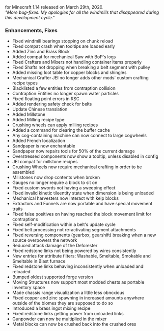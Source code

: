for Minecraft 1.14 released on March 29th, 2020.  
_"More bug-fixes. My apologies for all the windmills that disappeared during this development cycle."_

### Enhancements, Fixes

- Fixed windmill bearings stopping on chunk reload
- Fixed compat crash when tooltips are loaded early
- Added Zinc and Brass Block
- Added compat for mechanical Saw with BoP's logs
- Fixed Crafters and Mixers not handling container items properly
- Fixed Shafts not dropping when breaking a belt segment with pulley
- Added missing loot table for copper blocks and shingles
- Mechanical Crafter JEI no longer adds other mods' custom crafting recipe types
- Blacklisted a few entities from contraption collision
- Contraption Entities no longer spawn water particles
- Fixed floating point errors in RSC
- Added rendering safety check for belts
- Update Chinese translation
- Added Millstone
- Added Milling recipe type
- Crushing wheels can apply milling recipes
- Added a command for clearing the buffer cache
- Any cog-containing machine can now connect to large cogwheels
- Added French localization
- Sandpaper is now enchantable
- Sandpaper now repairs tools for 50% of the current damage
- Overstressed components now show a tooltip, unless disabled in config
- JEI compat for millstone recipes
- Crushing Wheels now require mechanical crafting in order to be assembled
- Millstones now drop contents when broken
- Gauges no longer require a block to sit on
- Fixed custom swords not having a sweeping effect
- Fixed invalid kinetic tileentity state when dimension is being unloaded
- Mechanical harvesters now interact with kelp blocks
- Extractors and Funnels are now portable and have special movement traits
- Fixed false positives on having reached the block movement limit for contraptions
- Fixed self-modification within a belt's update cycle
- Fixed belt processing not re-activating segment attachments
- Fixed reversing components (gearbox, gearshift) breaking when a new source overpowers the network
- Reduced attack damage of the Deforester
- Fixed redstone links not being powered by wires consistently
- New entries for attribute filters: Washable, Smeltable, Smokable and Smeltable in Blast furnace
- Fixed redstone links behaving inconsistently when unloaded and reloaded
- Bumped oldest supported forge version
- Moving Structures now support most modded chests as portable inventory space
- Made chassis range visualization a little less obnoxious
- Fixed copper and zinc spawning in increased amounts anywhere outside of the biomes they are supposed to do so
- Introduced a brass ingot mixing recipe
- Fixed redstone links getting power from unloaded links
- Gunpowder can now be multiplied in the mixer
- Metal blocks can now be crushed back into the crushed ores

